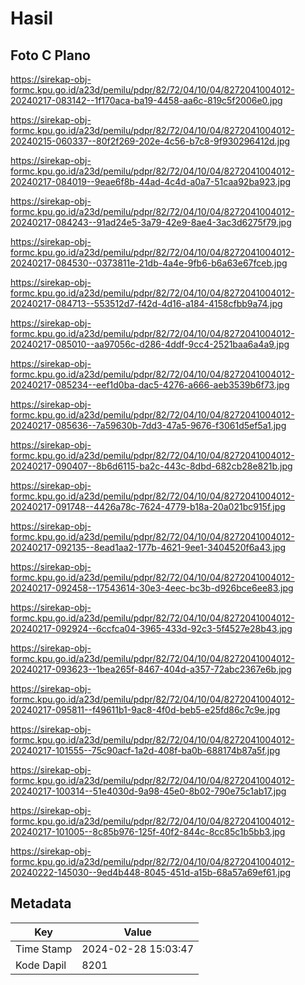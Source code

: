 # Hasil

## Foto C Plano

https://sirekap-obj-formc.kpu.go.id/a23d/pemilu/pdpr/82/72/04/10/04/8272041004012-20240217-083142--1f170aca-ba19-4458-aa6c-819c5f2006e0.jpg

https://sirekap-obj-formc.kpu.go.id/a23d/pemilu/pdpr/82/72/04/10/04/8272041004012-20240215-060337--80f2f269-202e-4c56-b7c8-9f930296412d.jpg

https://sirekap-obj-formc.kpu.go.id/a23d/pemilu/pdpr/82/72/04/10/04/8272041004012-20240217-084019--9eae6f8b-44ad-4c4d-a0a7-51caa92ba923.jpg

https://sirekap-obj-formc.kpu.go.id/a23d/pemilu/pdpr/82/72/04/10/04/8272041004012-20240217-084243--91ad24e5-3a79-42e9-8ae4-3ac3d6275f79.jpg

https://sirekap-obj-formc.kpu.go.id/a23d/pemilu/pdpr/82/72/04/10/04/8272041004012-20240217-084530--0373811e-21db-4a4e-9fb6-b6a63e67fceb.jpg

https://sirekap-obj-formc.kpu.go.id/a23d/pemilu/pdpr/82/72/04/10/04/8272041004012-20240217-084713--553512d7-f42d-4d16-a184-4158cfbb9a74.jpg

https://sirekap-obj-formc.kpu.go.id/a23d/pemilu/pdpr/82/72/04/10/04/8272041004012-20240217-085010--aa97056c-d286-4ddf-9cc4-2521baa6a4a9.jpg

https://sirekap-obj-formc.kpu.go.id/a23d/pemilu/pdpr/82/72/04/10/04/8272041004012-20240217-085234--eef1d0ba-dac5-4276-a666-aeb3539b6f73.jpg

https://sirekap-obj-formc.kpu.go.id/a23d/pemilu/pdpr/82/72/04/10/04/8272041004012-20240217-085636--7a59630b-7dd3-47a5-9676-f3061d5ef5a1.jpg

https://sirekap-obj-formc.kpu.go.id/a23d/pemilu/pdpr/82/72/04/10/04/8272041004012-20240217-090407--8b6d6115-ba2c-443c-8dbd-682cb28e821b.jpg

https://sirekap-obj-formc.kpu.go.id/a23d/pemilu/pdpr/82/72/04/10/04/8272041004012-20240217-091748--4426a78c-7624-4779-b18a-20a021bc915f.jpg

https://sirekap-obj-formc.kpu.go.id/a23d/pemilu/pdpr/82/72/04/10/04/8272041004012-20240217-092135--8ead1aa2-177b-4621-9ee1-3404520f6a43.jpg

https://sirekap-obj-formc.kpu.go.id/a23d/pemilu/pdpr/82/72/04/10/04/8272041004012-20240217-092458--17543614-30e3-4eec-bc3b-d926bce6ee83.jpg

https://sirekap-obj-formc.kpu.go.id/a23d/pemilu/pdpr/82/72/04/10/04/8272041004012-20240217-092924--6ccfca04-3965-433d-92c3-5f4527e28b43.jpg

https://sirekap-obj-formc.kpu.go.id/a23d/pemilu/pdpr/82/72/04/10/04/8272041004012-20240217-093623--1bea265f-8467-404d-a357-72abc2367e6b.jpg

https://sirekap-obj-formc.kpu.go.id/a23d/pemilu/pdpr/82/72/04/10/04/8272041004012-20240217-095811--f49611b1-9ac8-4f0d-beb5-e25fd86c7c9e.jpg

https://sirekap-obj-formc.kpu.go.id/a23d/pemilu/pdpr/82/72/04/10/04/8272041004012-20240217-101555--75c90acf-1a2d-408f-ba0b-688174b87a5f.jpg

https://sirekap-obj-formc.kpu.go.id/a23d/pemilu/pdpr/82/72/04/10/04/8272041004012-20240217-100314--51e4030d-9a98-45e0-8b02-790e75c1ab17.jpg

https://sirekap-obj-formc.kpu.go.id/a23d/pemilu/pdpr/82/72/04/10/04/8272041004012-20240217-101005--8c85b976-125f-40f2-844c-8cc85c1b5bb3.jpg

https://sirekap-obj-formc.kpu.go.id/a23d/pemilu/pdpr/82/72/04/10/04/8272041004012-20240222-145030--9ed4b448-8045-451d-a15b-68a57a69ef61.jpg


## Metadata

| Key        | Value               |
| ---------- | ------------------- |
| Time Stamp | 2024-02-28 15:03:47 |
| Kode Dapil | 8201                |



